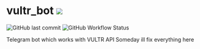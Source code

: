 # vultr_bot  <img src="https://img.shields.io/badge/Python-FFD43B?style=for-the-badge&logo=python&logoColor=blue"/>

![GitHub last commit](https://img.shields.io/github/last-commit/a1r0/vultr_bot?style=plastic)
![GitHub Workflow Status](https://img.shields.io/github/workflow/status/a1r0/vultr_bot/Deploy)

Telegram bot which works with VULTR API
Someday ill fix everything here

